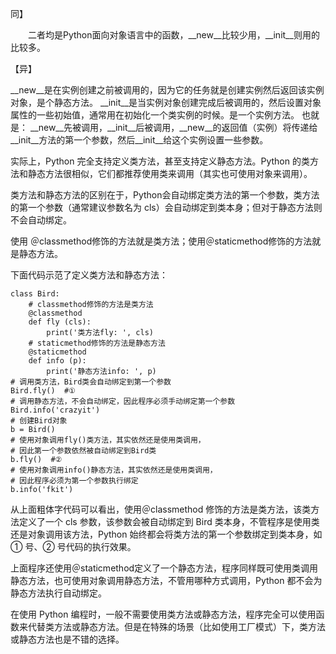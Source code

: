 同】

　　二者均是Python面向对象语言中的函数，__new__比较少用，__init__则用的比较多。

【异】

__new__是在实例创建之前被调用的，因为它的任务就是创建实例然后返回该实例对象，是个静态方法。
__init__是当实例对象创建完成后被调用的，然后设置对象属性的一些初始值，通常用在初始化一个类实例的时候。是一个实例方法。
也就是： __new__先被调用，__init__后被调用，__new__的返回值（实例）将传递给__init__方法的第一个参数，然后__init__给这个实例设置一些参数。

实际上，Python 完全支持定义类方法，甚至支持定义静态方法。Python 的类方法和静态方法很相似，它们都推荐使用类来调用（其实也可使用对象来调用）。

类方法和静态方法的区别在于，Python会自动绑定类方法的第一个参数，类方法的第一个参数（通常建议参数名为 cls）会自动绑定到类本身；但对于静态方法则不会自动绑定。

使用 ＠classmethod修饰的方法就是类方法；使用＠staticmethod修饰的方法就是静态方法。

下面代码示范了定义类方法和静态方法：

    class Bird:
        # classmethod修饰的方法是类方法
        @classmethod
        def fly (cls):
            print('类方法fly: ', cls)
        # staticmethod修饰的方法是静态方法
        @staticmethod
        def info (p):
            print('静态方法info: ', p)
    # 调用类方法，Bird类会自动绑定到第一个参数
    Bird.fly()  #①
    # 调用静态方法，不会自动绑定，因此程序必须手动绑定第一个参数
    Bird.info('crazyit')
    # 创建Bird对象
    b = Bird()
    # 使用对象调用fly()类方法，其实依然还是使用类调用，
    # 因此第一个参数依然被自动绑定到Bird类
    b.fly()  #②
    # 使用对象调用info()静态方法，其实依然还是使用类调用，
    # 因此程序必须为第一个参数执行绑定
    b.info('fkit')

从上面粗体字代码可以看出，使用＠classmethod 修饰的方法是类方法，该类方法定义了一个 cls 参数，该参数会被自动绑定到 Bird 类本身，不管程序是使用类还是对象调用该方法，Python 始终都会将类方法的第一个参数绑定到类本身，如 ① 号、② 号代码的执行效果。

上面程序还使用＠staticmethod定义了一个静态方法，程序同样既可使用类调用静态方法，也可使用对象调用静态方法，不管用哪种方式调用，Python 都不会为静态方法执行自动绑定。

在使用 Python 编程时，一般不需要使用类方法或静态方法，程序完全可以使用函数来代替类方法或静态方法。但是在特殊的场景（比如使用工厂模式）下，类方法或静态方法也是不错的选择。

